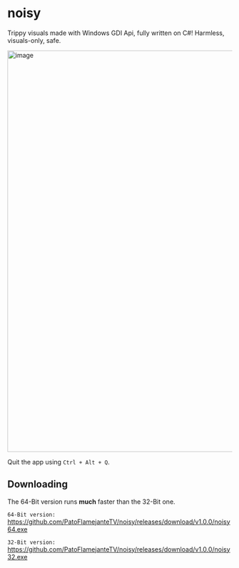 # noisy

Trippy visuals made with Windows GDI Api, fully written on C#! Harmless, visuals-only, safe.

<img width="1600" height="900" alt="image" src="https://github.com/user-attachments/assets/8e426714-a257-4621-9e5a-d4572fab2b2f" />

Quit the app using `Ctrl + Alt + Q`.

## Downloading

The 64-Bit version runs **much** faster than the 32-Bit one.

`64-Bit version:` https://github.com/PatoFlamejanteTV/noisy/releases/download/v1.0.0/noisy64.exe

`32-Bit version:` https://github.com/PatoFlamejanteTV/noisy/releases/download/v1.0.0/noisy32.exe
